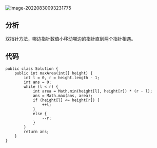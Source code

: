 ![image-20220830093231775](C:\Users\51705\AppData\Roaming\Typora\typora-user-images\image-20220830093231775.png)

## 分析

双指针方法，哪边指针数值小移动哪边的指针直到两个指针相遇。

## 代码

```
public class Solution {
    public int maxArea(int[] height) {
        int l = 0, r = height.length - 1;
        int ans = 0;
        while (l < r) {
            int area = Math.min(height[l], height[r]) * (r - l);
            ans = Math.max(ans, area);
            if (height[l] <= height[r]) {
                ++l;
            }
            else {
                --r;
            }
        }
        return ans;
    }
}
```

